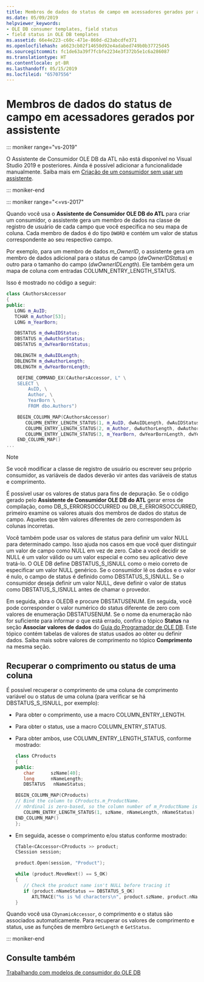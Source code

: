 ```yaml
---
title: Membros de dados do status de campo em acessadores gerados por assistente
ms.date: 05/09/2019
helpviewer_keywords:
- OLE DB consumer templates, field status
- field status in OLE DB templates
ms.assetid: 66e4e223-c60c-471e-860d-d23abcdfe371
ms.openlocfilehash: a6623cb02f14650d92e4adabed749b0b37725d45
ms.sourcegitcommit: fc1de63a39f7fcbfe2234e3f372b5e1c6a286087
ms.translationtype: HT
ms.contentlocale: pt-BR
ms.lasthandoff: 05/15/2019
ms.locfileid: "65707556"
---
```

# <a name="field-status-data-members-in-wizard-generated-accessors"></a>Membros de dados do status de campo em acessadores gerados por assistente

::: moniker range="vs-2019"

O Assistente de Consumidor OLE DB da ATL não está disponível no Visual Studio 2019 e posteriores. Ainda é possível adicionar a funcionalidade manualmente. Saiba mais em [Criação de um consumidor sem usar um assistente](creating-a-consumer-without-using-a-wizard.md).

::: moniker-end

::: moniker range="<=vs-2017"

Quando você usa o **Assistente de Consumidor OLE DB do ATL** para criar um consumidor, o assistente gera um membro de dados na classe de registro de usuário de cada campo que você especifica no seu mapa de coluna. Cada membro de dados é do tipo `DWORD` e contém um valor de status correspondente ao seu respectivo campo.

Por exemplo, para um membro de dados *m_OwnerID*, o assistente gera um membro de dados adicional para o status de campo (*dwOwnerIDStatus*) e outro para o tamanho do campo (*dwOwnerIDLength*). Ele também gera um mapa de coluna com entradas COLUMN_ENTRY_LENGTH_STATUS.

Isso é mostrado no código a seguir:

```cpp
class CAuthorsAccessor
{
public:
   LONG m_AuID;
   TCHAR m_Author[53];
   LONG m_YearBorn;

   DBSTATUS m_dwAuIDStatus;
   DBSTATUS m_dwAuthorStatus;
   DBSTATUS m_dwYearBornStatus;

   DBLENGTH m_dwAuIDLength;
   DBLENGTH m_dwAuthorLength;
   DBLENGTH m_dwYearBornLength;

    DEFINE_COMMAND_EX(CAuthorsAccessor, L" \
    SELECT \
        AuID, \
        Author, \
        YearBorn \
        FROM dbo.Authors")

    BEGIN_COLUMN_MAP(CAuthorsAccessor)
       COLUMN_ENTRY_LENGTH_STATUS(1, m_AuID, dwAuIDLength, dwAuIDStatus)
       COLUMN_ENTRY_LENGTH_STATUS(2, m_Author, dwAuthorLength, dwAuthorStatus)
       COLUMN_ENTRY_LENGTH_STATUS(3, m_YearBorn, dwYearBornLength, dwYearBornStatus)
    END_COLUMN_MAP()
...
```

> [!NOTE]
> Se você modificar a classe de registro de usuário ou escrever seu próprio consumidor, as variáveis de dados deverão vir antes das variáveis de status e comprimento.

É possível usar os valores de status para fins de depuração. Se o código gerado pelo **Assistente de Consumidor OLE DB do ATL** gerar erros de compilação, como DB_S_ERRORSOCCURRED ou DB_E_ERRORSOCCURRED, primeiro examine os valores atuais dos membros de dados do status de campo. Aqueles que têm valores diferentes de zero correspondem às colunas incorretas.

Você também pode usar os valores de status para definir um valor NULL para determinado campo. Isso ajuda nos casos em que você quer distinguir um valor de campo como NULL em vez de zero. Cabe a você decidir se NULL é um valor válido ou um valor especial e como seu aplicativo deve tratá-lo. O OLE DB define DBSTATUS_S_ISNULL como o meio correto de especificar um valor NULL genérico. Se o consumidor lê os dados e o valor é nulo, o campo de status é definido como DBSTATUS_S_ISNULL. Se o consumidor deseja definir um valor NULL, deve definir o valor de status como DBSTATUS_S_ISNULL antes de chamar o provedor.

Em seguida, abra o OLEDB e procure DBSTATUSENUM. Em seguida, você pode corresponder o valor numérico do status diferente de zero com valores de enumeração DBSTATUSENUM. Se o nome da enumeração não for suficiente para informar o que está errado, confira o tópico **Status** na seção **Associar valores de dados** do [Guia do Programador de OLE DB](/sql/connect/oledb/ole-db/oledb-driver-for-sql-server-programming). Este tópico contém tabelas de valores de status usados ao obter ou definir dados. Saiba mais sobre valores de comprimento no tópico **Comprimento** na mesma seção.

## <a name="retrieving-the-length-or-status-of-a-column"></a>Recuperar o comprimento ou status de uma coluna

É possível recuperar o comprimento de uma coluna de comprimento variável ou o status de uma coluna (para verificar se há DBSTATUS_S_ISNULL, por exemplo):

- Para obter o comprimento, use a macro COLUMN_ENTRY_LENGTH.

- Para obter o status, use a macro COLUMN_ENTRY_STATUS.

- Para obter ambos, use COLUMN_ENTRY_LENGTH_STATUS, conforme mostrado:

    ```cpp
    class CProducts
    {
    public:
       char      szName[40];
       long      nNameLength;
       DBSTATUS   nNameStatus;

    BEGIN_COLUMN_MAP(CProducts)
    // Bind the column to CProducts.m_ProductName.
    // nOrdinal is zero-based, so the column number of m_ProductName is 1.
       COLUMN_ENTRY_LENGTH_STATUS(1, szName, nNameLength, nNameStatus)
    END_COLUMN_MAP()
    };
    ```

- Em seguida, acesse o comprimento e/ou status conforme mostrado:

    ```cpp
    CTable<CAccessor<CProducts >> product;
    CSession session;

    product.Open(session, "Product");

    while (product.MoveNext() == S_OK)
    {
       // Check the product name isn't NULL before tracing it
       if (product.nNameStatus == DBSTATUS_S_OK)
          ATLTRACE("%s is %d characters\n", product.szName, product.nNameLength);
    }
    ```

Quando você usa `CDynamicAccessor`, o comprimento e o status são associados automaticamente. Para recuperar os valores de comprimento e status, use as funções de membro `GetLength` e `GetStatus`.

::: moniker-end

## <a name="see-also"></a>Consulte também

[Trabalhando com modelos de consumidor do OLE DB](../../data/oledb/working-with-ole-db-consumer-templates.md)